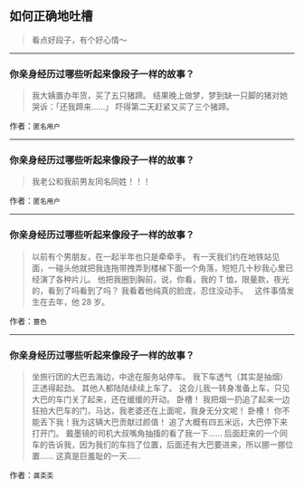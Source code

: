 ## 如何正确地吐槽

> 看点好段子，有个好心情～


 
---

### 你亲身经历过哪些听起来像段子一样的故事？

> 我大姨置办年货，买了五只猪蹄。
> 结果晚上做梦，梦到缺一只脚的猪对她哭诉：「还我蹄来……」
> 吓得第二天赶紧又买了三个猪蹄。


作者：`匿名用户`

---

### 你亲身经历过哪些听起来像段子一样的故事？

> 我老公和我前男友同名同姓！！！


作者：`匿名用户`

---

### 你亲身经历过哪些听起来像段子一样的故事？

> 以前有个男朋友，在一起半年也只是牵牵手。
> 有一天我们约在地铁站见面，一碰头他就把我连拖带拽弄到楼梯下面一个角落，短短几十秒我心里已经演了各种片儿。
> 他把我圈到胸前，说，你看，我的 T 恤，限量款，夜光的，看到了吗看到了吗？
> 我看着他纯真的脸庞，忍住没动手。
>  
> 这件事情发生在去年，他 28 岁。


作者：`蔷色`

---

### 你亲身经历过哪些听起来像段子一样的故事？

> 坐旅行团的大巴去海边，中途在服务站停车。
> 我下车透气（其实是抽烟）正透得起劲。
> 其他人都陆陆续续上车了。
> 这会儿我一转身准备上车，只见大巴的车门关了起来，还在缓缓的开动。
> 卧槽！
> 我把烟一扔追了起来一边狂拍大巴车的门，马达，我老婆还在上面呢，我身无分文呢！
> 卧槽！
> 你不能丢下我！我为这辆大巴贡献过颜值！
> 追了大概有四五米远，大巴停下来打开门。
> 戴墨镜的司机大叔嘴角抽搐的看了我一下……
> 后面赶来的一个同车的告诉我，因为我们的车挡了位置，后面还有大巴要进来，所以挪一挪位置……
> 这真是巨羞耻的一天……


作者：`龚奀奀`